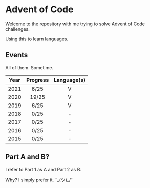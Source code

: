 
# Advent of Code

Welcome to the repository with me trying to solve Advent of Code challenges.

Using this to learn languages. 

## Events

All of them. Sometime.

|  Year  |  Progress   |  Language(s)  |
|:------:|:-----------:|:-------------:|
|  2021  |     6/25    |   V           |
|  2020  |    19/25    |   V           |
|  2019  |     6/25    |   V           |
|  2018  |     0/25    |   -           |
|  2017  |     0/25    |   -           |
|  2016  |     0/25    |   -           |
|  2015  |     0/25    |   -           |


## Part A and B?

I refer to Part 1 as A and Part 2 as B.

Why? I simply prefer it. ¯\_(ツ)_/¯
